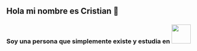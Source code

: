 ## Hola mi nombre es Cristian 🤘
### Soy una persona que simplemente existe y estudia en  [<img src="https://pbs.twimg.com/profile_images/1460269167123308544/fVV6ELy7_400x400.png" width=50>](https://www.cevbarcelona.com/)

<!--
**Cristian-Romero-2B/Cristian-Romero-2B** is a ✨ _special_ ✨ repository because its `README.md` (this file) appears on your GitHub profile.

Here are some ideas to get you started:

- 🔭 I’m currently working on ...
- 🌱 I’m currently learning ...
- 👯 I’m looking to collaborate on ...
- 🤔 I’m looking for help with ...
- 💬 Ask me about ...
- 📫 How to reach me: ...
- 😄 Pronouns: ...
- ⚡ Fun fact: ...
-->
